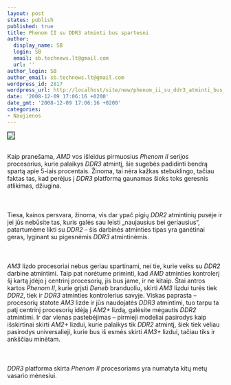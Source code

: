 ```yaml
---
layout: post
status: publish
published: true
title: Phenom II su DDR3 atminti bus spartesni
author:
  display_name: SB
  login: SB
  email: sb.technews.lt@gmail.com
  url: ''
author_login: SB
author_email: sb.technews.lt@gmail.com
wordpress_id: 2817
wordpress_url: http://localhost/site/new/phenom_ii_su_ddr3_atminti_bus_spartesni/
date: '2008-12-09 17:06:16 +0200'
date_gmt: '2008-12-09 17:06:16 +0200'
categories:
- Naujienos
---
```

<div class="imgright"><img src="http://www.ipix.lt/images/81149568.jpg" border="1"></div>
<p><br>Kaip pranešama, <i>AMD</i> vos išleidus pirmuosius <i>Phenom II</i> serijos procesorius, kurie palaikys <i>DDR3</i> atmintį, šie sugebės padidinti bendrą spartą apie 5-iais procentais. Žinoma, tai nėra kažkas stebuklingo, tačiau faktas tas, kad perėjus į <i>DDR3</i> platformą gaunamas šioks toks geresnis atlikimas, džiugina.<br />
<br><br />
<br>Tiesa, kainos persvara, žinoma, vis dar ypač pigių <i>DDR2</i> atmintinių pusėje ir jei jūs nebūsite tas, kuris galės sau leisti „naujausius bei geriausius“, patartumėme likti su <i>DDR2</i> – šis darbinės atminties tipas yra ganėtinai geras, lyginant su pigesnėmis <i>DDR3</i> atmintinėmis.<br />
<br><br />
<br><i>AM3</i> lizdo procesoriai nebus geriau spartinami, nei tie, kurie veiks su <i>DDR2</i> darbine atmintimi. Taip pat norėtume priminti, kad <i>AMD</i> atminties kontrolerį šį kartą įdėjo į centrinį procesorių, jis bus jame, ir ne kitaip. Štai antros kartos <i>Phenom II</i>, kurie grįsti <i>Deneb</i> branduoliu, skirti <i>AM3</i> lizdui turės tiek <i>DDR2</i>, tiek ir <i>DDR3</i> atminties kontrolerius savyje. Viskas paprasta – procesorių statote <i>AM3</i> lizde ir jūs naudojatės <i>DDR3</i> atmintimi, tuo tarpu ta patį centrinį procesorių idėją į <i>AM2+</i> lizdą, galėsite mėgautis <i>DDR2</i> atmintimi. Ir dar vienas pastebėjimas – pirmieji modeliai pasirodys kaip išskirtinai skirti <i>AM2+</i> lizdui, kurie palaikys tik <i>DDR2</i> atmintį, šiek tiek vėliau pasirodys universalieji, kurie bus iš esmės skirti <i>AM3+</i> lizdui, tačiau tiks ir ankščiau minėtam.<br />
<br><br />
<br><i>DDR3</i> platforma skirta <i>Phenom II</i> procesoriams yra numatyta kitų metų vasario mėnesiui.<br />
<br><br />
<br><br />
<br></p>
